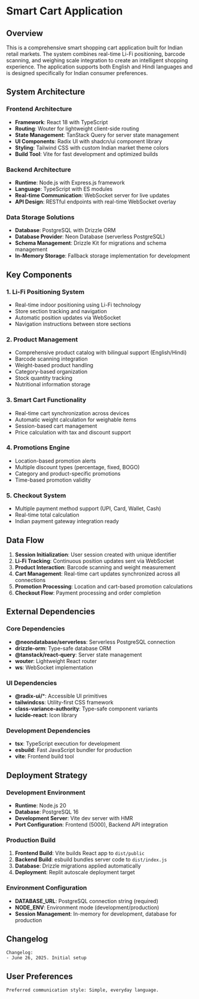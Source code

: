 # Smart Cart Application

## Overview

This is a comprehensive smart shopping cart application built for Indian retail markets. The system combines real-time Li-Fi positioning, barcode scanning, and weighing scale integration to create an intelligent shopping experience. The application supports both English and Hindi languages and is designed specifically for Indian consumer preferences.

## System Architecture

### Frontend Architecture
- **Framework**: React 18 with TypeScript
- **Routing**: Wouter for lightweight client-side routing
- **State Management**: TanStack Query for server state management
- **UI Components**: Radix UI with shadcn/ui component library
- **Styling**: Tailwind CSS with custom Indian market theme colors
- **Build Tool**: Vite for fast development and optimized builds

### Backend Architecture
- **Runtime**: Node.js with Express.js framework
- **Language**: TypeScript with ES modules
- **Real-time Communication**: WebSocket server for live updates
- **API Design**: RESTful endpoints with real-time WebSocket overlay

### Data Storage Solutions
- **Database**: PostgreSQL with Drizzle ORM
- **Database Provider**: Neon Database (serverless PostgreSQL)
- **Schema Management**: Drizzle Kit for migrations and schema management
- **In-Memory Storage**: Fallback storage implementation for development

## Key Components

### 1. Li-Fi Positioning System
- Real-time indoor positioning using Li-Fi technology
- Store section tracking and navigation
- Automatic position updates via WebSocket
- Navigation instructions between store sections

### 2. Product Management
- Comprehensive product catalog with bilingual support (English/Hindi)
- Barcode scanning integration
- Weight-based product handling
- Category-based organization
- Stock quantity tracking
- Nutritional information storage

### 3. Smart Cart Functionality
- Real-time cart synchronization across devices
- Automatic weight calculation for weighable items
- Session-based cart management
- Price calculation with tax and discount support

### 4. Promotions Engine
- Location-based promotion alerts
- Multiple discount types (percentage, fixed, BOGO)
- Category and product-specific promotions
- Time-based promotion validity

### 5. Checkout System
- Multiple payment method support (UPI, Card, Wallet, Cash)
- Real-time total calculation
- Indian payment gateway integration ready

## Data Flow

1. **Session Initialization**: User session created with unique identifier
2. **Li-Fi Tracking**: Continuous position updates sent via WebSocket
3. **Product Interaction**: Barcode scanning and weight measurement
4. **Cart Management**: Real-time cart updates synchronized across all connections
5. **Promotion Processing**: Location and cart-based promotion calculations
6. **Checkout Flow**: Payment processing and order completion

## External Dependencies

### Core Dependencies
- **@neondatabase/serverless**: Serverless PostgreSQL connection
- **drizzle-orm**: Type-safe database ORM
- **@tanstack/react-query**: Server state management
- **wouter**: Lightweight React router
- **ws**: WebSocket implementation

### UI Dependencies
- **@radix-ui/***: Accessible UI primitives
- **tailwindcss**: Utility-first CSS framework
- **class-variance-authority**: Type-safe component variants
- **lucide-react**: Icon library

### Development Dependencies
- **tsx**: TypeScript execution for development
- **esbuild**: Fast JavaScript bundler for production
- **vite**: Frontend build tool

## Deployment Strategy

### Development Environment
- **Runtime**: Node.js 20
- **Database**: PostgreSQL 16
- **Development Server**: Vite dev server with HMR
- **Port Configuration**: Frontend (5000), Backend API integration

### Production Build
1. **Frontend Build**: Vite builds React app to `dist/public`
2. **Backend Build**: esbuild bundles server code to `dist/index.js`
3. **Database**: Drizzle migrations applied automatically
4. **Deployment**: Replit autoscale deployment target

### Environment Configuration
- **DATABASE_URL**: PostgreSQL connection string (required)
- **NODE_ENV**: Environment mode (development/production)
- **Session Management**: In-memory for development, database for production

## Changelog

```
Changelog:
- June 26, 2025. Initial setup
```

## User Preferences

```
Preferred communication style: Simple, everyday language.
```